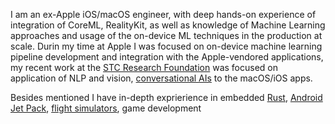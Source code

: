 I am an ex-Apple iOS/macOS engineer, with deep hands-on experience of integration of
CoreML, RealityKit, as well as knowledge of Machine Learning approaches and usage of the
on-device ML techniques in the production at scale. Durin my time at Apple I was focused on
on-device machine learning pipeline development and integration with the Apple-vendored
applications, my recent work at the [STC Research Foundation](https://github.com/STCData) was focused on application of
NLP and vision, [conversational AIs](https://github.com/darvin/ChatGPTDOS) to the macOS/iOS apps.

Besides mentioned I have in-depth exprierience in embedded [Rust](https://github.com/darvin/plato), [Android Jet Pack](https://github.com/darvin/LikeAFly), [flight simulators](https://github.com/darvin/AirSim), game development
